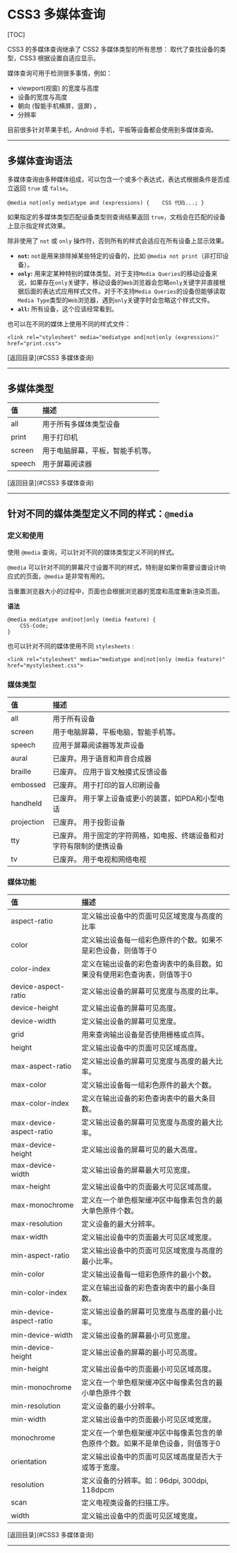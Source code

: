 # CSS3 多媒体查询

[TOC]

CSS3 的多媒体查询继承了 CSS2 多媒体类型的所有思想： 取代了查找设备的类型，CSS3 根据设置自适应显示。

媒体查询可用于检测很多事情，例如：

- viewport(视窗) 的宽度与高度
- 设备的宽度与高度
- 朝向 (智能手机横屏，竖屏) 。
- 分辨率

目前很多针对苹果手机，Android 手机，平板等设备都会使用到多媒体查询。



------



## 多媒体查询语法

多媒体查询由多种媒体组成，可以包含一个或多个表达式，表达式根据条件是否成立返回 `true` 或 `false`。

```
@media not|only mediatype and (expressions) {    CSS 代码...; }
```

如果指定的多媒体类型匹配设备类型则查询结果返回 `true`，文档会在匹配的设备上显示指定样式效果。

除非使用了 `not` 或 `only` 操作符，否则所有的样式会适应在所有设备上显示效果。

- **`not`:** `not`是用来排除掉某些特定的设备的，比如 `@media not print`（非打印设备）。
- **`only`:** 用来定某种特别的媒体类型。对于支持`Media Queries`的移动设备来说，如果存在`only`关键字，移动设备的`Web`浏览器会忽略`only`关键字并直接根据后面的表达式应用样式文件。对于不支持`Media Queries`的设备但能够读取`Media Type`类型的`Web`浏览器，遇到`only`关键字时会忽略这个样式文件。
- **`all`:** 所有设备，这个应该经常看到。

也可以在不同的媒体上使用不同的样式文件：

```
<link rel="stylesheet" media="mediatype and|not|only (expressions)" href="print.css">
```



[返回目录](#CSS3 多媒体查询)

------



## 多媒体类型

| 值     | 描述                             |
| :----- | :------------------------------- |
| all    | 用于所有多媒体类型设备           |
| print  | 用于打印机                       |
| screen | 用于电脑屏幕，平板，智能手机等。 |
| speech | 用于屏幕阅读器                   |



[返回目录](#CSS3 多媒体查询)

------



## 针对不同的媒体类型定义不同的样式：`@media`

### 定义和使用

使用 `@media` 查询，可以针对不同的媒体类型定义不同的样式。

`@media` 可以针对不同的屏幕尺寸设置不同的样式，特别是如果你需要设置设计响应式的页面，`@media` 是非常有用的。

当重置浏览器大小的过程中，页面也会根据浏览器的宽度和高度重新渲染页面。

**语法**

```
@media mediatype and|not|only (media feature) {
	CSS-Code;
}
```

也可以针对不同的媒体使用不同 `stylesheets` :

```
<link rel="stylesheet" media="mediatype and|not|only (media feature)" href="mystylesheet.css">
```

### 媒体类型

| 值         | 描述                                                         |
| :--------- | :----------------------------------------------------------- |
| all        | 用于所有设备                                                 |
| screen     | 用于电脑屏幕，平板电脑，智能手机等。                         |
| speech     | 应用于屏幕阅读器等发声设备                                   |
| aural      | 已废弃。用于语音和声音合成器                                 |
| braille    | 已废弃。 应用于盲文触摸式反馈设备                            |
| embossed   | 已废弃。 用于打印的盲人印刷设备                              |
| handheld   | 已废弃。 用于掌上设备或更小的装置，如PDA和小型电话           |
| projection | 已废弃。 用于投影设备                                        |
| tty        | 已废弃。 用于固定的字符网格，如电报、终端设备和对字符有限制的便携设备 |
| tv         | 已废弃。 用于电视和网络电视                                  |



### 媒体功能

| 值                      | 描述                                                         |
| :---------------------- | :----------------------------------------------------------- |
| aspect-ratio            | 定义输出设备中的页面可见区域宽度与高度的比率                 |
| color                   | 定义输出设备每一组彩色原件的个数。如果不是彩色设备，则值等于0 |
| color-index             | 定义在输出设备的彩色查询表中的条目数。如果没有使用彩色查询表，则值等于0 |
| device-aspect-ratio     | 定义输出设备的屏幕可见宽度与高度的比率。                     |
| device-height           | 定义输出设备的屏幕可见高度。                                 |
| device-width            | 定义输出设备的屏幕可见宽度。                                 |
| grid                    | 用来查询输出设备是否使用栅格或点阵。                         |
| height                  | 定义输出设备中的页面可见区域高度。                           |
| max-aspect-ratio        | 定义输出设备的屏幕可见宽度与高度的最大比率。                 |
| max-color               | 定义输出设备每一组彩色原件的最大个数。                       |
| max-color-index         | 定义在输出设备的彩色查询表中的最大条目数。                   |
| max-device-aspect-ratio | 定义输出设备的屏幕可见宽度与高度的最大比率。                 |
| max-device-height       | 定义输出设备的屏幕可见的最大高度。                           |
| max-device-width        | 定义输出设备的屏幕最大可见宽度。                             |
| max-height              | 定义输出设备中的页面最大可见区域高度。                       |
| max-monochrome          | 定义在一个单色框架缓冲区中每像素包含的最大单色原件个数。     |
| max-resolution          | 定义设备的最大分辨率。                                       |
| max-width               | 定义输出设备中的页面最大可见区域宽度。                       |
| min-aspect-ratio        | 定义输出设备中的页面可见区域宽度与高度的最小比率。           |
| min-color               | 定义输出设备每一组彩色原件的最小个数。                       |
| min-color-index         | 定义在输出设备的彩色查询表中的最小条目数。                   |
| min-device-aspect-ratio | 定义输出设备的屏幕可见宽度与高度的最小比率。                 |
| min-device-width        | 定义输出设备的屏幕最小可见宽度。                             |
| min-device-height       | 定义输出设备的屏幕的最小可见高度。                           |
| min-height              | 定义输出设备中的页面最小可见区域高度。                       |
| min-monochrome          | 定义在一个单色框架缓冲区中每像素包含的最小单色原件个数       |
| min-resolution          | 定义设备的最小分辨率。                                       |
| min-width               | 定义输出设备中的页面最小可见区域宽度。                       |
| monochrome              | 定义在一个单色框架缓冲区中每像素包含的单色原件个数。如果不是单色设备，则值等于0 |
| orientation             | 定义输出设备中的页面可见区域高度是否大于或等于宽度。         |
| resolution              | 定义设备的分辨率。如：96dpi, 300dpi, 118dpcm                 |
| scan                    | 定义电视类设备的扫描工序。                                   |
| width                   | 定义输出设备中的页面可见区域宽度。                           |



[返回目录](#CSS3 多媒体查询)

------

